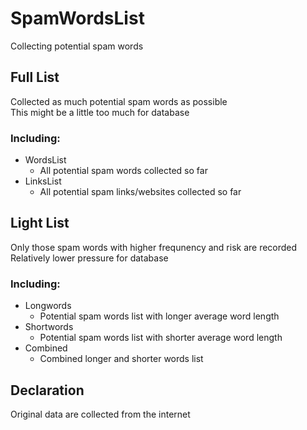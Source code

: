 # SpamWordsList
Collecting potential spam words


## Full List
Collected as much potential spam words as possible<br>
This might be a little too much for database
### Including:
- WordsList
   - All potential spam words collected so far
- LinksList
   - All potential spam links/websites collected so far
   

## Light List
Only those spam words with higher frequnency and risk are recorded<br>
Relatively lower pressure for database
### Including:
- Longwords
   - Potential spam words list with longer average word length
- Shortwords
   - Potential spam words list with shorter average word length
- Combined
   - Combined longer and shorter words list
   

## Declaration
Original data are collected from the internet
